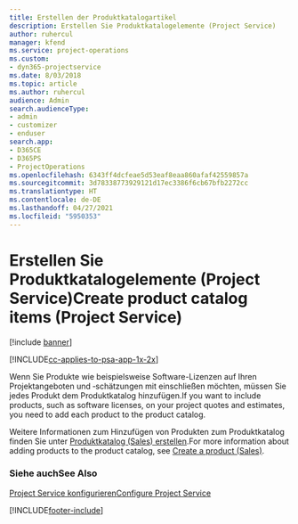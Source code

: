 ```yaml
---
title: Erstellen der Produktkatalogartikel
description: Erstellen Sie Produktkatalogelemente (Project Service)
author: ruhercul
manager: kfend
ms.service: project-operations
ms.custom:
- dyn365-projectservice
ms.date: 8/03/2018
ms.topic: article
ms.author: ruhercul
audience: Admin
search.audienceType:
- admin
- customizer
- enduser
search.app:
- D365CE
- D365PS
- ProjectOperations
ms.openlocfilehash: 6343ff4dcfeae5d53eaf8eaa860afaf42559857a
ms.sourcegitcommit: 3d78338773929121d17ec3386f6cb67bfb2272cc
ms.translationtype: HT
ms.contentlocale: de-DE
ms.lasthandoff: 04/27/2021
ms.locfileid: "5950353"
---
```

# <a name="create-product-catalog-items-project-service"></a><span data-ttu-id="18814-103">Erstellen Sie Produktkatalogelemente (Project Service)</span><span class="sxs-lookup"><span data-stu-id="18814-103">Create product catalog items (Project Service)</span></span>

[!include [banner](../includes/psa-now-project-operations.md)]

[!INCLUDE[cc-applies-to-psa-app-1x-2x](../includes/cc-applies-to-psa-app-1x-2x.md)]

<span data-ttu-id="18814-104">Wenn Sie Produkte wie beispielsweise Software-Lizenzen auf Ihren Projektangeboten und ‑schätzungen mit einschließen möchten, müssen Sie jedes Produkt dem Produktkatalog hinzufügen.</span><span class="sxs-lookup"><span data-stu-id="18814-104">If you want to include products, such as software licenses, on your project quotes and estimates, you need to add each product to the product catalog.</span></span>  
  
 <span data-ttu-id="18814-105">Weitere Informationen zum Hinzufügen von Produkten zum Produktkatalog finden Sie unter [Produktkatalog (Sales) erstellen](/dynamics365/sales-enterprise/create-product-sales).</span><span class="sxs-lookup"><span data-stu-id="18814-105">For more information about adding products to the product catalog, see [Create a product (Sales)](/dynamics365/sales-enterprise/create-product-sales).</span></span>  
  
### <a name="see-also"></a><span data-ttu-id="18814-106">Siehe auch</span><span class="sxs-lookup"><span data-stu-id="18814-106">See Also</span></span>  
 [<span data-ttu-id="18814-107">Project Service konfigurieren</span><span class="sxs-lookup"><span data-stu-id="18814-107">Configure Project Service</span></span>](../psa/configure.md)


[!INCLUDE[footer-include](../includes/footer-banner.md)]